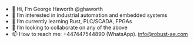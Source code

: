 - 👋 Hi, I’m George Haworth @ghaworth
- 👀 I’m interested in industrial automation and embedded systems
- 🌱 I’m currently learning Rust, PLC/SCADA, FPGAs
- 💞️ I’m looking to collaborate on any of the above
- 📫 How to reach me: +447447544890 (WhatsApp). info@robust-ae.com

<!---
ghaworth/ghaworth is a ✨ special ✨ repository because its `README.md` (this file) appears on your GitHub profile.
You can click the Preview link to take a look at your changes.
--->
